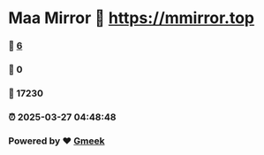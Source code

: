 # Maa Mirror :link: https://mmirror.top 
### :page_facing_up: [6](https://mmirror.top/tag.html) 
### :speech_balloon: 0 
### :hibiscus: 17230 
### :alarm_clock: 2025-03-27 04:48:48 
### Powered by :heart: [Gmeek](https://github.com/Meekdai/Gmeek)
